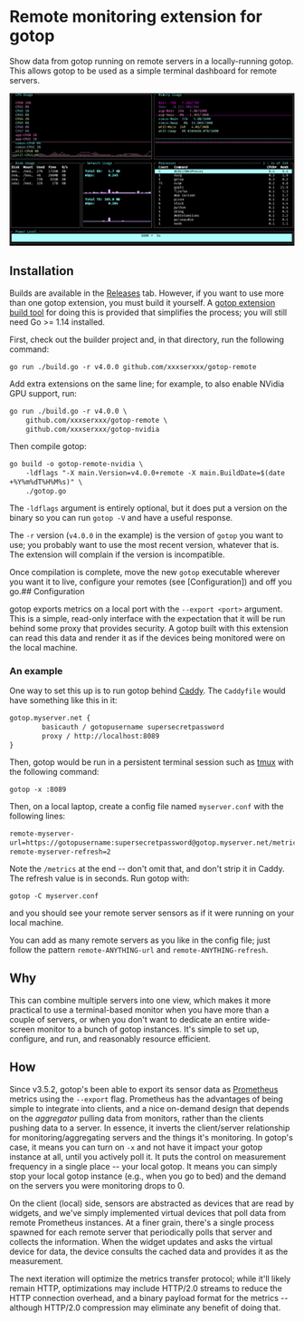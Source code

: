# Remote monitoring extension for gotop


Show data from gotop running on remote servers in a locally-running gotop. This allows gotop to be used as a simple terminal dashboard for remote servers.

![Screenshot](/screenshots/fourby.png)


## Installation

Builds are available in the [Releases](Releases) tab. However, if you want to use more than one gotop extension, you must build it yourself.  A [gotop extension build tool](https://github.com/xxxserxxx/gotop-builder) for doing this is provided that simplifies the process; you will still need Go >= 1.14 installed.

First, check out the builder project and, in that directory, run the following command:

```
go run ./build.go -r v4.0.0 github.com/xxxserxxx/gotop-remote 
```

Add extra extensions on the same line; for example, to also enable NVidia GPU support, run:

```
go run ./build.go -r v4.0.0 \
    github.com/xxxserxxx/gotop-remote \
    github.com/xxxserxxx/gotop-nvidia
```

Then compile gotop:

```
go build -o gotop-remote-nvidia \
    -ldflags "-X main.Version=v4.0.0+remote -X main.BuildDate=$(date +%Y%m%dT%H%M%s)" \
    ./gotop.go
```

The `-ldflags` argument is entirely optional, but it does put a version on the binary so you can run `gotop -V` and have a useful response.

The `-r` version (`v4.0.0` in the example) is the version of `gotop` you want to use; you probably want to use the most recent version, whatever that is. The extension will complain if the version is incompatible.

Once compilation is complete, move the new `gotop` executable wherever you want it to live, configure your remotes (see [Configuration]) and off you go.## Configuration

gotop exports metrics on a local port with the `--export <port>` argument. This is a simple, read-only interface with the expectation that it will be run behind some proxy that provides security.  A gotop built with this extension can read this data and render it as if the devices being monitored were on the local machine.


### An example

One way to set this up is to run gotop behind [Caddy](https://caddyserver.com). The `Caddyfile` would have something like this in it:

```
gotop.myserver.net {
        basicauth / gotopusername supersecretpassword
        proxy / http://localhost:8089
}
```                

Then, gotop would be run in a persistent terminal session such as [tmux](https://github.com/tmux/tmux) with the following command:

```
gotop -x :8089
```

Then, on a local laptop, create a config file named `myserver.conf` with the following lines:

```
remote-myserver-url=https://gotopusername:supersecretpassword@gotop.myserver.net/metrics
remote-myserver-refresh=2
```

Note the `/metrics` at the end -- don't omit that, and don't strip it in Caddy.  The refresh value is in seconds. Run gotop with:

```
gotop -C myserver.conf
```

and you should see your remote server sensors as if it were running on your local machine.

You can add as many remote servers as you like in the config file; just follow the pattern `remote-ANYTHING-url` and `remote-ANYTHING-refresh`.

## Why

This can combine multiple servers into one view, which makes it more practical to use a terminal-based monitor when you have more than a couple of servers, or when you don't want to dedicate an entire wide-screen monitor to a bunch of gotop instances. It's simple to set up, configure, and run, and reasonably resource efficient.

## How

Since v3.5.2, gotop's been able to export its sensor data as [Prometheus](https://prometheus.io/) metrics using the `--export` flag.  Prometheus has the advantages of being simple to integrate into clients, and a nice on-demand design that depends on the *aggregator* pulling data from monitors, rather than the clients pushing data to a server. In essence, it inverts the client/server relationship for monitoring/aggregating servers and the things it's monitoring. In gotop's case, it means you can turn on `-x` and not have it impact your gotop instance at all, until you actively poll it.  It puts the control on measurement frequency in a single place -- your local gotop. It means you can simply stop your local gotop instance (e.g., when you go to bed) and the demand on the servers you were monitoring drops to 0. 

On the client (local) side, sensors are abstracted as devices that are read by widgets, and we've simply implemented virtual devices that poll data from remote Prometheus instances. At a finer grain, there's a single process spawned for each remote server that periodically polls that server and collects the information.  When the widget updates and asks the virtual device for data, the device consults the cached data and provides it as the measurement.

The next iteration will optimize the metrics transfer protocol; while it'll likely remain HTTP, optimizations may include HTTP/2.0 streams to reduce the HTTP connection overhead, and a binary payload format for the metrics -- although HTTP/2.0 compression may eliminate any benefit of doing that.
